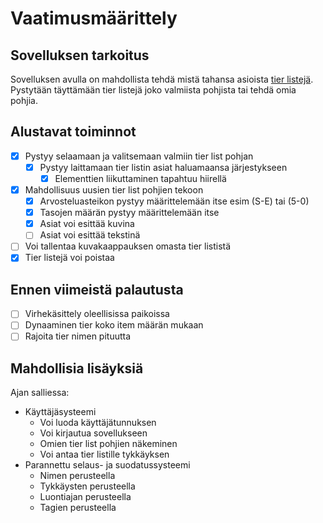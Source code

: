 # Vaatimusmäärittely

## Sovelluksen tarkoitus

Sovelluksen avulla on mahdollista tehdä mistä tahansa asioista [tier listejä](https://en.wikipedia.org/wiki/Tier_list).
Pystytään täyttämään tier listejä joko valmiista pohjista tai tehdä omia pohjia.

## Alustavat toiminnot

- [x] Pystyy selaamaan ja valitsemaan valmiin tier list pohjan
    - [x] Pystyy laittamaan tier listin asiat haluamaansa järjestykseen
        - [x] Elementtien liikuttaminen tapahtuu hiirellä
- [x] Mahdollisuus uusien tier list pohjien tekoon
    - [x] Arvosteluasteikon pystyy määrittelemään itse esim (S-E) tai (5-0)
    - [x] Tasojen määrän pystyy määrittelemään itse
    - [x] Asiat voi esittää kuvina
    - [ ] Asiat voi esittää tekstinä
- [ ] Voi tallentaa kuvakaappauksen omasta tier lististä
- [x] Tier listejä voi poistaa

## Ennen viimeistä palautusta
- [ ] Virhekäsittely oleellisissa paikoissa
- [ ] Dynaaminen tier koko item määrän mukaan
- [ ] Rajoita tier nimen pituutta

## Mahdollisia lisäyksiä

Ajan salliessa:

- Käyttäjäsysteemi
    - Voi luoda käyttäjätunnuksen
    - Voi kirjautua sovellukseen
    - Omien tier list pohjien näkeminen
    - Voi antaa tier listille tykkäyksen
- Parannettu selaus- ja suodatussysteemi
    - Nimen perusteella
    - Tykkäysten perusteella
    - Luontiajan perusteella
    - Tagien perusteella


